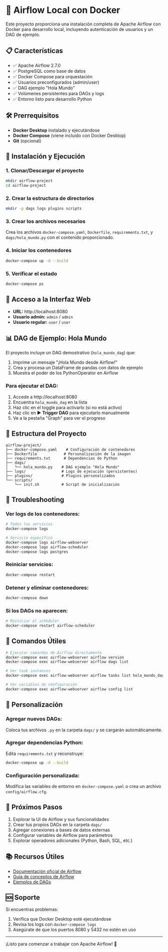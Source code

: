 # 🚀 Airflow Local con Docker

Este proyecto proporciona una instalación completa de Apache Airflow con Docker para desarrollo local, incluyendo autenticación de usuarios y un DAG de ejemplo.

## 📋 Características

- ✅ Apache Airflow 2.7.0
- ✅ PostgreSQL como base de datos
- ✅ Docker Compose para orquestación
- ✅ Usuarios preconfigurados (admin/user)
- ✅ DAG ejemplo "Hola Mundo"
- ✅ Volúmenes persistentes para DAGs y logs
- ✅ Entorno listo para desarrollo Python

## 🛠 Prerrequisitos

- **Docker Desktop** instalado y ejecutándose
- **Docker Compose** (viene incluido con Docker Desktop)
- **Git** (opcional)

## 🚀 Instalación y Ejecución

### 1. Clonar/Descargar el proyecto

```bash
mkdir airflow-project
cd airflow-project
```

### 2. Crear la estructura de directorios

```bash
mkdir -p dags logs plugins scripts
```

### 3. Crear los archivos necesarios

Crea los archivos `docker-compose.yaml`, `Dockerfile`, `requirements.txt`, y `dags/hola_mundo.py` con el contenido proporcionado.

### 4. Iniciar los contenedores

```bash
docker-compose up -d --build
```

### 5. Verificar el estado

```bash
docker-compose ps
```

## 👤 Acceso a la Interfaz Web

- **URL:** http://localhost:8080
- **Usuario admin:** `admin` / `admin`
- **Usuario regular:** `user` / `user`

## 📊 DAG de Ejemplo: Hola Mundo

El proyecto incluye un DAG demostrativo (`hola_mundo_dag`) que:

1. Imprime un mensaje "¡Hola Mundo desde Airflow!"
2. Crea y procesa un DataFrame de pandas con datos de ejemplo
3. Muestra el poder de los PythonOperator en Airflow

### Para ejecutar el DAG:

1. Accede a http://localhost:8080
2. Encuentra `hola_mundo_dag` en la lista
3. Haz clic en el toggle para activarlo (si no está activo)
4. Haz clic en ▶ **Trigger DAG** para ejecutarlo manualmente
5. Ve a la pestaña "Graph" para ver el progreso

## 📁 Estructura del Proyecto

```
airflow-project/
├── docker-compose.yaml    # Configuración de contenedores
├── Dockerfile            # Personalización de la imagen
├── requirements.txt      # Dependencias de Python
├── dags/
│   └── hola_mundo.py    # DAG ejemplo "Hola Mundo"
├── logs/                # Logs de ejecución (persistentes)
├── plugins/             # Plugins personalizados
└── scripts/
    └── init.sh          # Script de inicialización
```

## 🐛 Troubleshooting

### Ver logs de los contenedores:

```bash
# Todos los servicios
docker-compose logs

# Servicio específico
docker-compose logs airflow-webserver
docker-compose logs airflow-scheduler
docker-compose logs postgres
```

### Reiniciar servicios:

```bash
docker-compose restart
```

### Detener y eliminar contenedores:

```bash
docker-compose down
```

### Si los DAGs no aparecen:

```bash
# Reiniciar el scheduler
docker-compose restart airflow-scheduler
```

## 🎯 Comandos Útiles

```bash
# Ejecutar comandos de Airflow directamente
docker-compose exec airflow-webserver airflow version
docker-compose exec airflow-webserver airflow dags list

# Ver task instances
docker-compose exec airflow-webserver airflow tasks list hola_mundo_dag

# Ver variables de configuración
docker-compose exec airflow-webserver airflow config list
```

## 🔧 Personalización

### Agregar nuevos DAGs:
Coloca tus archivos `.py` en la carpeta `dags/` y se cargarán automáticamente.

### Agregar dependencias Python:
Edita `requirements.txt` y reconstruye:

```bash
docker-compose up -d --build
```

### Configuración personalizada:
Modifica las variables de entorno en `docker-compose.yaml` o crea un archivo `config/airflow.cfg`.

## 📝 Próximos Pasos

1. Explorar la UI de Airflow y sus funcionalidades
2. Crear tus propios DAGs en la carpeta `dags/`
3. Agregar conexiones a bases de datos externas
4. Configurar variables de Airflow para parámetros
5. Explorar operadores adicionales (Python, Bash, SQL, etc.)

## 📚 Recursos Útiles

- [Documentación oficial de Airflow](https://airflow.apache.org/docs/)
- [Guía de conceptos de Airflow](https://airflow.apache.org/docs/apache-airflow/stable/concepts/)
- [Ejemplos de DAGs](https://airflow.apache.org/docs/apache-airflow/stable/tutorial.html)

## 🆘 Soporte

Si encuentras problemas:

1. Verifica que Docker Desktop esté ejecutándose
2. Revisa los logs con `docker-compose logs`
3. Asegúrate de que los puertos 8080 y 5432 no estén en uso

---

¡Listo para comenzar a trabajar con Apache Airflow! 🎉